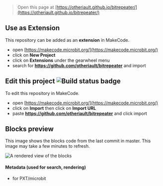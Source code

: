 
> Open this page at [https://otheriault.github.io/bitrepeater/](https://otheriault.github.io/bitrepeater/)

## Use as Extension

This repository can be added as an **extension** in MakeCode.

* open [https://makecode.microbit.org/](https://makecode.microbit.org/)
* click on **New Project**
* click on **Extensions** under the gearwheel menu
* search for **https://github.com/otheriault/bitrepeater** and import

## Edit this project ![Build status badge](https://github.com/otheriault/bitrepeater/workflows/MakeCode/badge.svg)

To edit this repository in MakeCode.

* open [https://makecode.microbit.org/](https://makecode.microbit.org/)
* click on **Import** then click on **Import URL**
* paste **https://github.com/otheriault/bitrepeater** and click import

## Blocks preview

This image shows the blocks code from the last commit in master.
This image may take a few minutes to refresh.

![A rendered view of the blocks](https://github.com/otheriault/bitrepeater/raw/master/.github/makecode/blocks.png)

#### Metadata (used for search, rendering)

* for PXT/microbit
<script src="https://makecode.com/gh-pages-embed.js"></script><script>makeCodeRender("{{ site.makecode.home_url }}", "{{ site.github.owner_name }}/{{ site.github.repository_name }}");</script>

